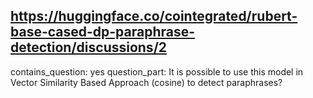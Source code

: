 ## https://huggingface.co/cointegrated/rubert-base-cased-dp-paraphrase-detection/discussions/2

contains_question: yes
question_part: It is possible to use this model in Vector Similarity Based Approach (cosine) to detect paraphrases?